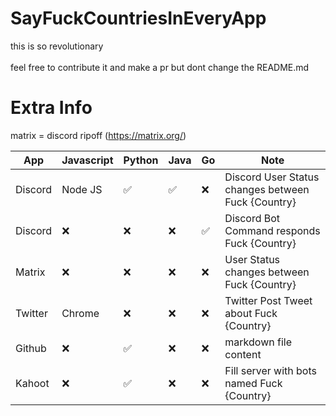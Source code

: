# SayFuckCountriesInEveryApp

this is so revolutionary\
\
feel free to contribute it and make a pr but dont change the README.md

# Extra Info

matrix = discord ripoff (https://matrix.org/)

| App     | Javascript         | Python             | Java               | Go                 | Note                                                 |
|---------|--------------------|--------------------|--------------------|--------------------|------------------------------------------------------|
| Discord | Node JS            | :white_check_mark: | :white_check_mark: | :x:                | Discord User Status changes between Fuck {Country}   |
| Discord | :x:                | :x:                | :x:                | :white_check_mark: | Discord Bot Command responds Fuck {Country}          |
| Matrix  | :x:                | :x:                | :x:                | :x:                | User Status changes between Fuck {Country}           |
| Twitter | Chrome             | :x:                | :x:                | :x:                | Twitter Post Tweet about Fuck {Country}              |
| Github  | :x:                | :white_check_mark: | :x:                | :x:                | markdown file content                                |
| Kahoot  | :x:                | :white_check_mark: | :x:                | :x:                | Fill server with bots named Fuck {Country}           |
